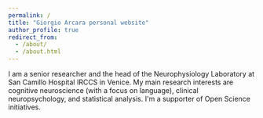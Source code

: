 ```yaml
---
permalink: /
title: "Giorgio Arcara personal website"
author_profile: true
redirect_from: 
  - /about/
  - /about.html
---
```


I am a senior researcher and the head of the Neurophysiology Laboratory at San Camillo Hospital IRCCS in Venice. 
My main research interests are cognitive neuroscience (with a focus on language), clinical neuropsychology, and statistical analysis. I'm a supporter of Open Science initiatives.

